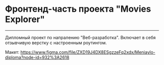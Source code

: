 # Фронтенд-часть проекта "Movies Explorer"
------------------

Дипломный проект по напралению "Веб-разработка". Включает в себя отзывчивую верстку с настроенным роутингом.


Макет: https://www.figma.com/file/ZXD19J4DX8ESgzzeFq2xdx/Meniaylo-diploma?node-id=932%3A2618
